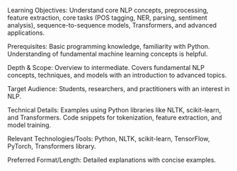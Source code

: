 Learning Objectives: Understand core NLP concepts, preprocessing, feature extraction, core tasks (POS tagging, NER, parsing, sentiment analysis), sequence-to-sequence models, Transformers, and advanced applications.

Prerequisites: Basic programming knowledge, familiarity with Python. Understanding of fundamental machine learning concepts is helpful.

Depth & Scope: Overview to intermediate. Covers fundamental NLP concepts, techniques, and models with an introduction to advanced topics.

Target Audience: Students, researchers, and practitioners with an interest in NLP.

Technical Details: Examples using Python libraries like NLTK, scikit-learn, and Transformers. Code snippets for tokenization, feature extraction, and model training.

Relevant Technologies/Tools: Python, NLTK, scikit-learn, TensorFlow, PyTorch, Transformers library.

Preferred Format/Length: Detailed explanations with concise examples.
